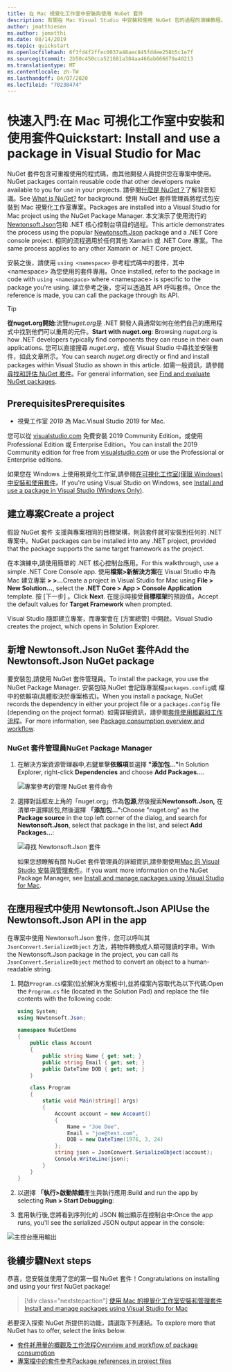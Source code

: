 ```yaml
---
title: 在 Mac 視覺化工作室中安裝與使用 NuGet 套件
description: 有關在 Mac Visual Studio 中安裝和使用 NuGet 包的過程的演練教程。
author: jmatthiesen
ms.author: jomatthi
ms.date: 08/14/2019
ms.topic: quickstart
ms.openlocfilehash: 6f3fd4f2ffec0037a48aec845fddee258b5c1e7f
ms.sourcegitcommit: 2b50c450cca521681a384aa466ab666679a40213
ms.translationtype: MT
ms.contentlocale: zh-TW
ms.lasthandoff: 04/07/2020
ms.locfileid: "70238474"
---
```

# <a name="quickstart-install-and-use-a-package-in-visual-studio-for-mac"></a><span data-ttu-id="7e128-103">快速入門:在 Mac 可視化工作室中安裝和使用套件</span><span class="sxs-lookup"><span data-stu-id="7e128-103">Quickstart: Install and use a package in Visual Studio for Mac</span></span>

<span data-ttu-id="7e128-104">NuGet 套件包含可重複使用的程式碼，由其他開發人員提供您在專案中使用。</span><span class="sxs-lookup"><span data-stu-id="7e128-104">NuGet packages contain reusable code that other developers make available to you for use in your projects.</span></span> <span data-ttu-id="7e128-105">請參閱[什麼是 NuGet？](../What-is-NuGet.md)了解背景知識。</span><span class="sxs-lookup"><span data-stu-id="7e128-105">See [What is NuGet?](../What-is-NuGet.md) for background.</span></span> <span data-ttu-id="7e128-106">使用 NuGet 套件管理員將程式包安裝到 Mac 視覺化工作室專案。</span><span class="sxs-lookup"><span data-stu-id="7e128-106">Packages are installed into a Visual Studio for Mac project using the NuGet Package Manager.</span></span> <span data-ttu-id="7e128-107">本文演示了使用流行的[Newtonsoft.Json](https://www.nuget.org/packages/Newtonsoft.Json/)包和 .NET 核心控制台項目的過程。</span><span class="sxs-lookup"><span data-stu-id="7e128-107">This article demonstrates the process using the popular [Newtonsoft.Json](https://www.nuget.org/packages/Newtonsoft.Json/) package and a .NET Core console project.</span></span> <span data-ttu-id="7e128-108">相同的流程適用於任何其他 Xamarin 或 .NET Core 專案。</span><span class="sxs-lookup"><span data-stu-id="7e128-108">The same process applies to any other Xamarin or .NET Core project.</span></span>

<span data-ttu-id="7e128-109">安裝之後，請使用 `using <namespace>` 參考程式碼中的套件，其中 \<namespace\> 為您使用的套件專用。</span><span class="sxs-lookup"><span data-stu-id="7e128-109">Once installed, refer to the package in code with `using <namespace>` where \<namespace\> is specific to the package you're using.</span></span> <span data-ttu-id="7e128-110">建立參考之後，您可以透過其 API 呼叫套件。</span><span class="sxs-lookup"><span data-stu-id="7e128-110">Once the reference is made, you can call the package through its API.</span></span>

> [!Tip]
> <span data-ttu-id="7e128-111">**從nuget.org開始**:流覽*nuget.org*是 .NET 開發人員通常如何在他們自己的應用程式中找到他們可以重用的元件。</span><span class="sxs-lookup"><span data-stu-id="7e128-111">**Start with nuget.org**: Browsing *nuget.org* is how .NET developers typically find components they can reuse in their own applications.</span></span> <span data-ttu-id="7e128-112">您可以直接搜尋 *nuget.org*，或在 Visual Studio 中尋找並安裝套件，如此文章所示。</span><span class="sxs-lookup"><span data-stu-id="7e128-112">You can search *nuget.org* directly or find and install packages within Visual Studio as shown in this article.</span></span> <span data-ttu-id="7e128-113">如需一般資訊，請參閱[尋找和評估 NuGet 套件](../consume-packages/finding-and-choosing-packages.md)。</span><span class="sxs-lookup"><span data-stu-id="7e128-113">For general information, see [Find and evaluate NuGet packages](../consume-packages/finding-and-choosing-packages.md).</span></span>

## <a name="prerequisites"></a><span data-ttu-id="7e128-114">Prerequisites</span><span class="sxs-lookup"><span data-stu-id="7e128-114">Prerequisites</span></span>

- <span data-ttu-id="7e128-115">視覺工作室 2019 為 Mac.</span><span class="sxs-lookup"><span data-stu-id="7e128-115">Visual Studio 2019 for Mac.</span></span>

<span data-ttu-id="7e128-116">您可以從 [visualstudio.com](https://www.visualstudio.com/) 免費安裝 2019 Community Edition，或使用 Professional Edition 或 Enterprise Edition。</span><span class="sxs-lookup"><span data-stu-id="7e128-116">You can install the 2019 Community edition for free from [visualstudio.com](https://www.visualstudio.com/) or use the Professional or Enterprise editions.</span></span>

<span data-ttu-id="7e128-117">如果您在 Windows 上使用視覺化工作室,請參閱[在可視化工作室(僅限 Windows)中安裝和使用套件](install-and-use-a-package-in-visual-studio.md)。</span><span class="sxs-lookup"><span data-stu-id="7e128-117">If you're using Visual Studio on Windows, see [Install and use a package in Visual Studio (Windows Only)](install-and-use-a-package-in-visual-studio.md).</span></span>

## <a name="create-a-project"></a><span data-ttu-id="7e128-118">建立專案</span><span class="sxs-lookup"><span data-stu-id="7e128-118">Create a project</span></span>

<span data-ttu-id="7e128-119">假設 NuGet 套件 支援與專案相同的目標架構，則該套件就可安裝到任何的 .NET 專案中。</span><span class="sxs-lookup"><span data-stu-id="7e128-119">NuGet packages can be installed into any .NET project, provided that the package supports the same target framework as the project.</span></span>

<span data-ttu-id="7e128-120">在本演練中,請使用簡單的 .NET 核心控制台應用。</span><span class="sxs-lookup"><span data-stu-id="7e128-120">For this walkthrough, use a simple .NET Core Console app.</span></span> <span data-ttu-id="7e128-121">使用**檔案>新解決方案**在 Visual Studio 中為 Mac 建立專案 **> >...**</span><span class="sxs-lookup"><span data-stu-id="7e128-121">Create a project in Visual Studio for Mac using **File > New Solution...**, select the **.NET Core > App > Console Application** template.</span></span> <span data-ttu-id="7e128-122">按 [下一步]  。</span><span class="sxs-lookup"><span data-stu-id="7e128-122">Click **Next**.</span></span> <span data-ttu-id="7e128-123">在提示時接受**目標框架**的預設值。</span><span class="sxs-lookup"><span data-stu-id="7e128-123">Accept the default values for **Target Framework** when prompted.</span></span>

<span data-ttu-id="7e128-124">Visual Studio 隨即建立專案，而專案會在 [方案總管] 中開啟。</span><span class="sxs-lookup"><span data-stu-id="7e128-124">Visual Studio creates the project, which opens in Solution Explorer.</span></span>

## <a name="add-the-newtonsoftjson-nuget-package"></a><span data-ttu-id="7e128-125">新增 Newtonsoft.Json NuGet 套件</span><span class="sxs-lookup"><span data-stu-id="7e128-125">Add the Newtonsoft.Json NuGet package</span></span>

<span data-ttu-id="7e128-126">要安裝包,請使用 NuGet 套件管理員。</span><span class="sxs-lookup"><span data-stu-id="7e128-126">To install the package, you use the NuGet Package Manager.</span></span> <span data-ttu-id="7e128-127">安裝包時,NuGet 會記錄專案檔`packages.config`或 檔中的依賴項(具體取決於專案格式)。</span><span class="sxs-lookup"><span data-stu-id="7e128-127">When you install a package, NuGet records the dependency in  either your project file or a `packages.config` file (depending on the project format).</span></span> <span data-ttu-id="7e128-128">如需詳細資訊，請參閱[套件使用概觀和工作流程](../consume-packages/Overview-and-Workflow.md)。</span><span class="sxs-lookup"><span data-stu-id="7e128-128">For more information, see [Package consumption overview and workflow](../consume-packages/Overview-and-Workflow.md).</span></span>

### <a name="nuget-package-manager"></a><span data-ttu-id="7e128-129">NuGet 套件管理員</span><span class="sxs-lookup"><span data-stu-id="7e128-129">NuGet Package Manager</span></span>

1. <span data-ttu-id="7e128-130">在解決方案資源管理器中,右鍵單擊**依賴項**並選擇 **"添加包..."**</span><span class="sxs-lookup"><span data-stu-id="7e128-130">In Solution Explorer, right-click **Dependencies** and choose **Add Packages...**.</span></span>

    ![專案參考的管理 NuGet 套件命令](media/QS_Use_Mac-02-ManageNuGetPackages.png)

1. <span data-ttu-id="7e128-132">選擇對話框左上角的「nuget.org」作為**包源**,然後搜索**Newtonsoft.Json,** 在清單中選擇該包,然後選擇 **「添加包...":**</span><span class="sxs-lookup"><span data-stu-id="7e128-132">Choose "nuget.org" as the **Package source** in the top left corner of the dialog, and search for **Newtonsoft.Json**, select that package in the list, and select **Add Packages...**:</span></span>

    ![尋找 Newtonsoft.Json 套件](media/QS_Use_Mac-03-NewtonsoftJson.png)

    <span data-ttu-id="7e128-134">如果您想瞭解有關 NuGet 套件管理員的詳細資訊,請參閱使用[Mac 的 Visual Studio 安裝與管理套件](../consume-packages/install-use-packages-visual-studio.md)。</span><span class="sxs-lookup"><span data-stu-id="7e128-134">If you want more information on the NuGet Package Manager, see [Install and manage packages using Visual Studio for Mac](../consume-packages/install-use-packages-visual-studio.md).</span></span>

## <a name="use-the-newtonsoftjson-api-in-the-app"></a><span data-ttu-id="7e128-135">在應用程式中使用 Newtonsoft.Json API</span><span class="sxs-lookup"><span data-stu-id="7e128-135">Use the Newtonsoft.Json API in the app</span></span>

<span data-ttu-id="7e128-136">在專案中使用 Newtonsoft.Json 套件，您可以呼叫其 `JsonConvert.SerializeObject` 方法，將物件轉換成人類可閱讀的字串。</span><span class="sxs-lookup"><span data-stu-id="7e128-136">With the Newtonsoft.Json package in the project, you can call its `JsonConvert.SerializeObject` method to convert an object to a human-readable string.</span></span>

1. <span data-ttu-id="7e128-137">開啟`Program.cs`檔案(位於解決方案板中),並將檔案內容取代為以下代碼:</span><span class="sxs-lookup"><span data-stu-id="7e128-137">Open the `Program.cs` file (located in the Solution Pad) and replace the file contents with the following code:</span></span>

    ```cs
    using System;
    using Newtonsoft.Json;

    namespace NuGetDemo
    {
        public class Account
        {
            public string Name { get; set; }
            public string Email { get; set; }
            public DateTime DOB { get; set; }
        }
    
        class Program
        {
            static void Main(string[] args)
            {
                Account account = new Account()
                {
                    Name = "Joe Doe",
                    Email = "joe@test.com",
                    DOB = new DateTime(1976, 3, 24)
                };
                string json = JsonConvert.SerializeObject(account);
                Console.WriteLine(json);
            }
        }
    }
    ```

1. <span data-ttu-id="7e128-138">以選擇 **「執行>啟動除錯**產生與執行應用:</span><span class="sxs-lookup"><span data-stu-id="7e128-138">Build and run the app by selecting **Run > Start Debugging**:</span></span>

1. <span data-ttu-id="7e128-139">套用執行後,您將看到序列化的 JSON 輸出顯示在控制台中:</span><span class="sxs-lookup"><span data-stu-id="7e128-139">Once the app runs, you'll see the serialized JSON output appear in the console:</span></span>

  ![主控台應用輸出](media/QS_Use_Mac-06-AppStart.png)

## <a name="next-steps"></a><span data-ttu-id="7e128-141">後續步驟</span><span class="sxs-lookup"><span data-stu-id="7e128-141">Next steps</span></span>
<span data-ttu-id="7e128-142">恭喜，您安裝並使用了您的第一個 NuGet 套件！</span><span class="sxs-lookup"><span data-stu-id="7e128-142">Congratulations on installing and using your first NuGet package!</span></span>

> [!div class="nextstepaction"]
> [<span data-ttu-id="7e128-143">使用 Mac 的視覺化工作室安裝和管理套件</span><span class="sxs-lookup"><span data-stu-id="7e128-143">Install and manage packages using Visual Studio for Mac</span></span>](/visualstudio/mac/nuget-walkthrough?toc=/nuget/toc.json)

<span data-ttu-id="7e128-144">若要深入探索 NuGet 所提供的功能，請選取下列連結。</span><span class="sxs-lookup"><span data-stu-id="7e128-144">To explore more that NuGet has to offer, select the links below.</span></span>

- [<span data-ttu-id="7e128-145">套件耗用量的概觀及工作流程</span><span class="sxs-lookup"><span data-stu-id="7e128-145">Overview and workflow of package consumption</span></span>](../consume-packages/overview-and-workflow.md)
- [<span data-ttu-id="7e128-146">專案檔中的套件參考</span><span class="sxs-lookup"><span data-stu-id="7e128-146">Package references in project files</span></span>](../consume-packages/package-references-in-project-files.md)
